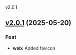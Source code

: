 
v2.0.1
## [v2.0.1](https://git.aleyoscar.com/oscarale/resurrexit/compare/v2.0.0...v2.0.1) (2025-05-20)

### Feat

* **web:** Added favicon

